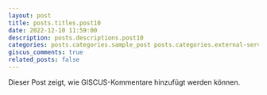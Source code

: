 ```yaml
---
layout: post
title: posts.titles.post10
date: 2022-12-10 11:59:00
description: posts.descriptions.post10
categories: posts.categories.sample_post posts.categories.external-service
giscus_comments: true
related_posts: false
---
```

Dieser Post zeigt, wie GISCUS-Kommentare hinzufügt werden können.